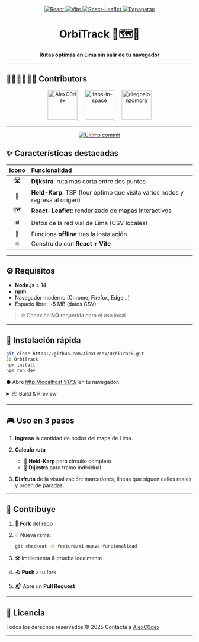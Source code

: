 <p align="center">
  <a href="https://reactjs.org/">
    <img src="https://img.shields.io/badge/React-19.1.0-blue?logo=react" alt="React" />
  </a>
  <a href="https://vitejs.dev/">
    <img src="https://img.shields.io/badge/Vite-7.0.2-green.svg?logo=vite" alt="Vite" />
  </a>
  <a href="https://react-leaflet.js.org/">
    <img src="https://img.shields.io/badge/React--Leaflet-5.0.0-brightgreen.svg?logo=leaflet" alt="React-Leaflet" />
  </a>
  <a href="https://react-leaflet.js.org/">
    <img src="https://img.shields.io/badge/Papaparse-5.5.3-brightgreen.svg?logo=papaparse" alt="Papaparse" />
  </a>
</p>


<h1 align="center">OrbiTrack 📍🗺️🚚</h1>
<p align="center">
  <strong>Rutas óptimas en Lima sin salir de tu navegador</strong>
</p>

---

## 🏃‍♂️🏃‍♀️🏃‍♂️ Contributors

<div align="center">
  <a href="https://github.com/AlexC0dex" target="_blank">
    <img src="https://avatars.githubusercontent.com/AlexC0dex?s=100" width="80" alt="AlexC0dex" />
  </a>&nbsp;&nbsp;&nbsp;
  <a href="https://github.com/fabs-in-space" target="_blank">
    <img src="https://avatars.githubusercontent.com/fabs-in-space?s=100" width="80" alt="fabs-in-space" />
  </a>&nbsp;&nbsp;&nbsp;
  <a href="https://github.com/diegoalonzomora" target="_blank">
    <img src="https://avatars.githubusercontent.com/diegoalonzomora?s=100" width="80" alt="diegoalonzomora" />
  </a>
</div>

---

<p align="center">
  <a href="https://github.com/AlexC0dex/OrbiTrack/commits/main">
    <img 
      src="https://img.shields.io/github/last-commit/AlexC0dex/OrbiTrack?style=for-the-badge" 
      alt="Último commit" 
    />
  </a>
</p>



## ✨ Características destacadas

| Icono | Funcionalidad                                         |
| :----:| :----------------------------------------------------- |
| 🛣️     | **Dijkstra**: ruta más corta entre dos puntos          |
| 🎯     | **Held-Karp**: TSP (tour óptimo que visita varios nodos y regresa al origen) |
| 🗺️     | **React-Leaflet**: renderizado de mapas interactivos   |
| 📊     | Datos de la red vial de Lima (CSV locales)            |
| 📡     | Funciona **offline** tras la instalación               |
| ⚛️     | Construido con **React + Vite**                        |

---

## ⚙️ Requisitos

- **Node.js** ≥ 14  
- **npm**  
- Navegador moderno (Chrome, Firefox, Edge…)  
- Espacio libre: ~5 MB (datos CSV)  

> 🌐 Conexión **NO** requerida para el uso local.

---

## 🚀 Instalación rápida

```bash
git clone https://github.com/AlexC0dex/OrbiTrack.git
cd OrbiTrack
npm install
npm run dev
````

⬢ Abre [http://localhost:5173/](http://localhost:5173/) en tu navegador.

<details>
<summary>📦 Build & Preview</summary>

```bash
npm run build    # Empaqueta en /dist
npm run preview  # Sirve la versión de producción
```

</details>

---

## 🎮 Uso en 3 pasos

1. **Ingresa** la cantidad de nodos del mapa de Lima.
2. **Calcula ruta**

   * 🚚 **Held-Karp** para circuito completo
   * 🏃 **Dijkstra** para tramo individual
3. **Disfruta** de la visualización: marcadores, líneas que siguen calles reales y orden de paradas.

---

## 🤝 Contribuye

1. 🔱 **Fork** del repo
2. 💡 Nueva rama:

   ```bash
   git checkout -b feature/mi-nueva-funcionalidad
   ```
3. 🛠️ Implementa & prueba localmente
4. 📤 **Push** a tu fork
5. 📬 Abre un **Pull Request**

---

## 📄 Licencia

Todos los derechos reservados © 2025
Contacta a [AlexC0dex](https://github.com/AlexC0dex)

---
